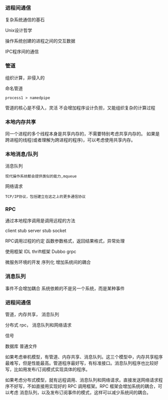 ### 进程间通信

复杂系统通信的基石

Unix设计哲学

操作系统创建的进程之间的交互数据

IPC程序间的通信



### 管道
组织计算，非侵入的

命名管道


```shell
process1 > namedpipe
```


管道的核心是不侵入，灵活
不会增加程序设计负担，又能组织复杂的计算过程



### 本地内存共享

同一个进程的多个线程本身是共享内存的，不需要特别考虑共享内存的。
如果是跨进程的线程(或者理解为跨进程的程序)，可以考虑使用共享内存。


### 本地消息/队列

消息队列
    
    现代操作系统都会提供类似的能力,mqueue

网络请求

    TCP/IP协议，包括建立在这之上的更多通信协议



### RPC

通过本地程序调用是调用远程的方法

client stub
server stub
socket



RPC调用过程的约定
函数参数格式，返回结果格式，异常处理

使用框架 IDL
thrift框架
Dubbo
grpc 

微服务环境的开发
序列化
增加系统间的耦合


### 消息队列

事件不会增加耦合
系统依赖的不是另一个系统，而是某种事件




### 进程间通信

管道，内存共享， 消息队列

分布式
rpc， 消息队列和网络请求

信号

数据库
普通文件

如果考虑单机模型，有管道、内存共享、消息队列。这三个模型中，内存共享程序最难写，但是性能最高。管道程序最好写，有标准接口。消息队列程序也比较好写，比如用发布/订阅模式实现具体的程序。

如果考虑分布式模型，就有远程调用、消息队列和网络请求。直接发送网络请求程序不好写，不如直接用实现好的 RPC 调用框架。RPC 框架会增加系统的耦合，可以考虑 消息队列，以及发布订阅事件的模式，这样可以减少系统间的耦合。